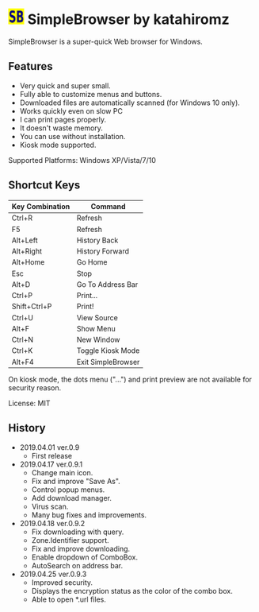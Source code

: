 # <img src="icon.png" alt="" /> SimpleBrowser by katahiromz

SimpleBrowser is a super-quick Web browser for Windows.

## Features

- Very quick and super small.
- Fully able to customize menus and buttons.
- Downloaded files are automatically scanned (for Windows 10 only).
- Works quickly even on slow PC
- I can print pages properly.
- It doesn't waste memory.
- You can use without installation.
- Kiosk mode supported.

Supported Platforms: Windows XP/Vista/7/10

## Shortcut Keys

| Key Combination | Command            |
|-----------------|--------------------|
| Ctrl+R          | Refresh            |
| F5              | Refresh            |
| Alt+Left        | History Back       |
| Alt+Right       | History Forward    |
| Alt+Home        | Go Home            |
| Esc             | Stop               |
| Alt+D           | Go To Address Bar  |
| Ctrl+P          | Print...           |
| Shift+Ctrl+P    | Print!             |
| Ctrl+U          | View Source        |
| Alt+F           | Show Menu          |
| Ctrl+N          | New Window         |
| Ctrl+K          | Toggle Kiosk Mode  |
| Alt+F4          | Exit SimpleBrowser |

On kiosk mode, the dots menu ("...") and print preview are
not available for security reason.

License: MIT

## History

- 2019.04.01 ver.0.9
    - First release
- 2019.04.17 ver.0.9.1
    - Change main icon.
    - Fix and improve "Save As".
    - Control popup menus.
    - Add download manager.
    - Virus scan.
    - Many bug fixes and improvements.
- 2019.04.18 ver.0.9.2
    - Fix downloading with query.
    - Zone.Identifier support.
    - Fix and improve downloading.
    - Enable dropdown of ComboBox.
    - AutoSearch on address bar.
- 2019.04.25 ver.0.9.3
    - Improved security.
    - Displays the encryption status as the color of the combo box.
    - Able to open *.url files.

